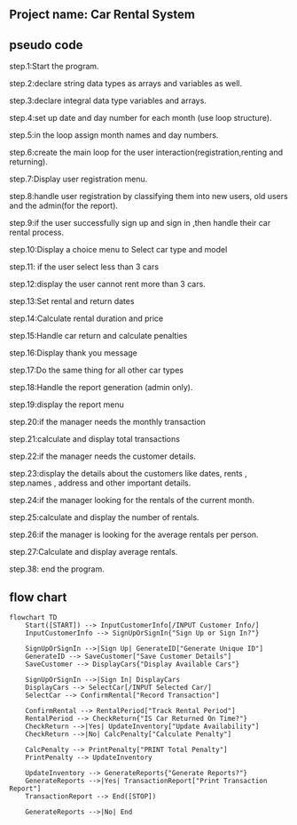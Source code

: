 ## Project name: Car Rental System 
## pseudo code 





step.1:Start the program.

step.2:declare string data types as arrays and  variables as well.

step.3:declare integral data type variables and arrays.

 step.4:set up date and day number for each month (use loop structure).

 step.5:in the loop assign month names and day numbers.

 step.6:create the main loop for the user interaction(registration,renting and returning).

step.7:Display user registration menu.

step.8:handle user registration by classifying them into new users, old    users and the admin(for the report).

step.9:if the user successfully sign up and sign in ,then handle their car rental process.

step.10:Display a choice menu to Select car type and model

step.11: if the user select less than 3 cars

 step.12:display the user cannot rent more than 3 cars.

 step.13:Set rental and return dates

 step.14:Calculate rental duration and price

 step.15:Handle car return and calculate penalties

 step.16:Display thank you message

 step.17:Do the same thing for all other car types

 step.18:Handle the report generation (admin only).

 step.19:display the report menu

 step.20:if the manager needs the monthly transaction

 step.21:calculate and display total transactions

 step.22:if the manager needs the customer details.

 step.23:display the details about the customers like dates, rents , step.names , address and other important details.

 step.24:if the manager looking for the rentals of the current month.

 step.25:calculate and display the number of rentals.

 step.26:if the manager is looking for the average rentals per person.

 step.27:Calculate and display average rentals.
  
step.38: end the program.
## flow chart 
```mermaid
flowchart TD
    Start([START]) --> InputCustomerInfo[/INPUT Customer Info/]
    InputCustomerInfo --> SignUpOrSignIn{"Sign Up or Sign In?"}
    
    SignUpOrSignIn -->|Sign Up| GenerateID["Generate Unique ID"]
    GenerateID --> SaveCustomer["Save Customer Details"]
    SaveCustomer --> DisplayCars{"Display Available Cars"}
    
    SignUpOrSignIn -->|Sign In| DisplayCars
    DisplayCars --> SelectCar[/INPUT Selected Car/]
    SelectCar --> ConfirmRental["Record Transaction"]
    
    ConfirmRental --> RentalPeriod["Track Rental Period"]
    RentalPeriod --> CheckReturn{"IS Car Returned On Time?"}
    CheckReturn -->|Yes| UpdateInventory["Update Availability"]
    CheckReturn -->|No| CalcPenalty["Calculate Penalty"]
    
    CalcPenalty --> PrintPenalty["PRINT Total Penalty"]
    PrintPenalty --> UpdateInventory
    
    UpdateInventory --> GenerateReports{"Generate Reports?"}
    GenerateReports -->|Yes| TransactionReport["Print Transaction Report"]
    TransactionReport --> End([STOP])
    
    GenerateReports -->|No| End
